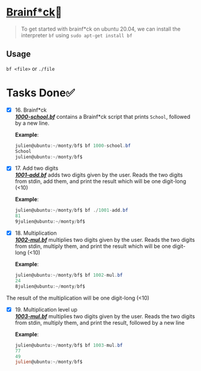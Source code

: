 # [Brainf\*ck](https://en.wikipedia.org/wiki/Brainfuck)🧠
> To get started with brainf\*ck on ubuntu 20.04, we can install the interpreter `bf` using `sudo apt-get install bf`

## Usage
`bf <file>` or `./file`

# Tasks Done✅

+ [x] 16\. Brainf\*ck <br/>_**[1000-school.bf](1000-school.bf)**_ contains a Brainf\*ck script that prints `School`, followed by a new line.

  __Example__:
  ```powershell
  julien@ubuntu:~/monty/bf$ bf 1000-school.bf 
  School
  julien@ubuntu:~/monty/bf$ 
  ```
+ [x] 17\. Add two digits <br/>_**[1001-add.bf](1001-add.bf)**_ adds two digits given by the user. Reads the two digits from stdin, add them, and print the result which will be one digit-long (<10)
  
  __Example__:
  ```powershell
  julien@ubuntu:~/monty/bf$ bf ./1001-add.bf
  81
  9julien@ubuntu:~/monty/bf$
  ```
+ [x] 18\. Multiplication <br/>_**[1002-mul.bf](1002-mul.bf)**_ multiplies two digits given by the user. Reads the two digits from stdin, multiply them, and print the result which will be one digit-long (<10)
  
  __Example__:
  ```powershell
  julien@ubuntu:~/monty/bf$ bf 1002-mul.bf
  24
  8julien@ubuntu:~/monty/bf$
  ```
The result of the multiplication will be one digit-long (<10)
+ [x] 19\. Multiplication level up <br/>_**[1003-mul.bf](1003-mul.bf)**_ multiplies two digits given by the user. Reads the two digits from stdin, multiply them, and print the result, followed by a new line
  
  __Example__:
  ```powershell
  julien@ubuntu:~/monty/bf$ bf 1003-mul.bf 
  77
  49
  julien@ubuntu:~/monty/bf$ 
  ```
